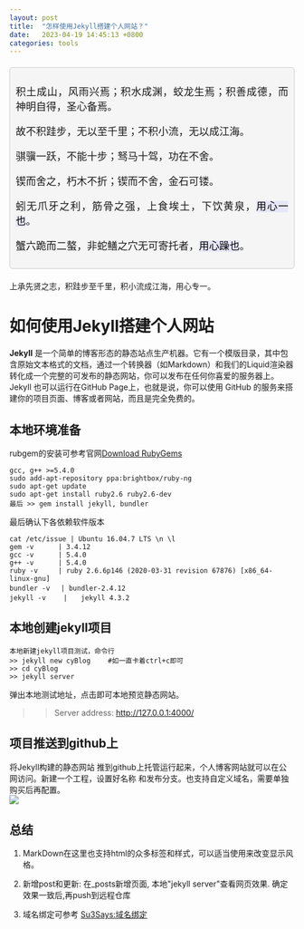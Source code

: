 ```yaml
---
layout: post
title:  "怎样使用Jekyll搭建个人网站？"
date:   2023-04-19 14:45:13 +0800
categories: tools
---
```


<style>  
  /* 可选样式，为名言添加一些基本的样式 */  
  .quote {  
    font-family: 'SimSun', serif; /* 使用常见的中文字体 */  
    font-size: 18px;  
    text-align: justify; /* 两端对齐 */  
    margin: 20px 0; /* 上下外边距 */  
    padding: 10px; /* 内边距 */  
    border: 1px solid #ccc; /* 边框 */  
    border-radius: 5px; /* 边框圆角 */  
    background-color: #f5f5f5; /* 背景色 */  
  }  
  /* 突出显示的样式 */  
  .highlight {  
    background-color: #E6E6FA; /* 黄色背景 */  
    color: black; /* 黑色文本 */  
  }  
</style>  
  
<div class="quote">  
  <p>积土成山，风雨兴焉；积水成渊，蛟龙生焉；积善成德，而神明自得，圣心备焉。</p>  
  <p>故不积跬步，无以至千里；不积小流，无以成江海。</p>  
  <p>骐骥一跃，不能十步；驽马十驾，功在不舍。</p>  
  <p>锲而舍之，朽木不折；锲而不舍，金石可镂。</p>  
  <p>蚓无爪牙之利，筋骨之强，上食埃土，下饮黄泉，<mark class="highlight">用心一也</mark>。</p>  
  <p>蟹六跪而二螯，非蛇鳝之穴无可寄托者，<mark class="highlight">用心躁也</mark>。</p>  
</div>  

<p>上承先贤之志，积跬步至千里，积小流成江海，用心专一。</p>  

<h1> 如何使用Jekyll搭建个人网站 </h1>

**Jekyll** 是一个简单的博客形态的静态站点生产机器。它有一个模版目录，其中包含原始文本格式的文档，通过一个转换器（如Markdown）和我们的Liquid渲染器转化成一个完整的可发布的静态网站，你可以发布在任何你喜爱的服务器上。Jekyll 也可以运行在GitHub Page上，也就是说，你可以使用 GitHub 的服务来搭建你的项目页面、博客或者网站，而且是完全免费的。

<h2> 本地环境准备 </h2>

rubgem的安装可参考官网[Download RubyGems](https://rubygems.org/pages/download)
```
gcc, g++ >=5.4.0
sudo add-apt-repository ppa:brightbox/ruby-ng
sudo apt-get update
sudo apt-get install ruby2.6 ruby2.6-dev
最后 >> gem install jekyll, bundler
```

最后确认下各依赖软件版本
```text
cat /etc/issue | Ubuntu 16.04.7 LTS \n \l
gem -v      | 3.4.12
gcc -v      | 5.4.0
g++ -v      | 5.4.0
ruby -v     | ruby 2.6.6p146 (2020-03-31 revision 67876) [x86_64-linux-gnu]
bundler -v　 | bundler-2.4.12
jekyll -v　　 |　　jekyll 4.3.2
```

<h2> 本地创建jekyll项目 </h2>

```
本地新建jekyll项目测试，命令行
>> jekyll new cyBlog　　 #如一直卡着ctrl+c即可
>> cd cyBlog
>> jekyll server
```
弹出本地测试地址，点击即可本地预览静态网站。
>> Server address: http://127.0.0.1:4000/

<h2> 项目推送到github上 </h2>
将Jekyll构建的静态网站 推到github上托管运行起来，个人博客网站就可以在公网访问。新建一个工程，设置好名称
和发布分支。也支持自定义域名，需要单独购买后再配置。

<div style="text-align: center;">  
    <img src="{{site.baseurl}}/_posts/2023-04-19-welcome-to-jekyll/github_pages.jpg" style="display: block;">  
</div>



<h2> 总结</h2>

1. MarkDown在这里也支持html的众多标签和样式，可以适当使用来改变显示风格。

2. 新增post和更新: 在_posts新增页面, 本地"jekyll server"查看网页效果. 确定效果一致后,再push到远程仓库

3. 域名绑定可参考 [Su3Says:域名绑定](https://zhuanlan.zhihu.com/p/671540743)